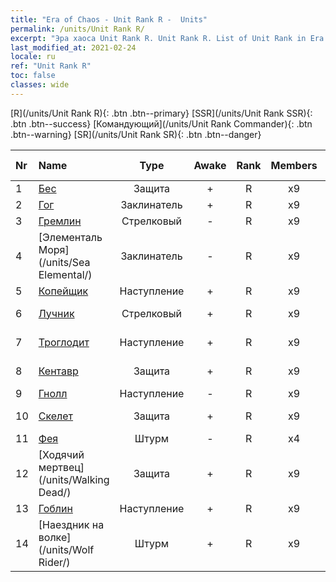 ```yaml
---
title: "Era of Chaos - Unit Rank R -  Units"
permalink: /units/Unit Rank R/
excerpt: "Эра хаоса Unit Rank R. Unit Rank R. List of Unit Rank in Era of Chaos"
last_modified_at: 2021-02-24
locale: ru
ref: "Unit Rank R"
toc: false
classes: wide
---
```

 [R](/units/Unit Rank R){: .btn .btn--primary} [SSR](/units/Unit Rank SSR){: .btn .btn--success} [Командующий](/units/Unit Rank Commander){: .btn .btn--warning} [SR](/units/Unit Rank SR){: .btn .btn--danger} 

  | Nr |         Name        |   Type   | Awake |    Rank   |   Members     |  Stars  |  Attack  |     HP    | Awaken Name  |
  |:---|:--------------------|:--------:|:-----:|:---------:|:-------------:|:-------:|:--------:|:---------:|:-------------|
  | 1 | [Бес](/units/Imp/) | Защита | + | R | x9 | <i class="fas fa-star"/> | 51.3 | 1224 |  Черти  |
  | 2 | [Гог](/units/Gog/) | Заклинатель | + | R | x9 | <i class="fas fa-star"/> | 102.6 | 629 |  Магог  |
  | 3 | [Гремлин](/units/Gremlin/) | Стрелковый | - | R | x9 | <i class="fas fa-star"/> | 84.4 | 645 |   -   |
  | 4 | [Элементаль Моря](/units/Sea Elemental/) | Заклинатель | - | R | x9 | <i class="fas fa-star"/> | 201.8 | 1446 |  Элементаль Приливов  |
  | 5 | [Копейщик](/units/Pikeman/) | Наступление | + | R | x9 | <i class="fas fa-star"/> | 84.4 | 645 |  Алебардщик  |
  | 6 | [Лучник](/units/Marksman/) | Стрелковый | + | R | x9 | <i class="fas fa-star"/> | 85.3 | 438 |  Опытный лучник  |
  | 7 | [Троглодит](/units/Troglodyte/) | Наступление | + | R | x9 | <i class="fas fa-star"/> | 86.0 | 744 |  Темный троглодит  |
  | 8 | [Кентавр](/units/Centaur/) | Защита | + | R | x9 | <i class="fas fa-star"/> | 111.0 | 2691 |  Капитан кентавров  |
  | 9 | [Гнолл](/units/Gnoll/) | Наступление | - | R | x9 | <i class="fas fa-star"/> | 84.4 | 761 |   -   |
  | 10 | [Скелет](/units/Skeleton/) | Защита | + | R | x9 | <i class="fas fa-star"/> | 57.9 | 1158 |  Скелет-воин  |
  | 11 | [Фея](/units/Sprite/) | Штурм | - | R | x4 | <i class="fas fa-star"/> | 69.5 | 993 |    |
  | 12 | [Ходячий мертвец](/units/Walking Dead/) | Защита | + | R | x9 | <i class="fas fa-star"/> | 117.7 | 2758 |  Зомби  |
  | 13 | [Гоблин](/units/Goblin/) | Наступление | + | R | x9 | <i class="fas fa-star"/> | 82.7 | 761 |  Хобгоблин  |
  | 14 | [Наездник на волке](/units/Wolf Rider/) | Штурм | + | R | x9 | <i class="fas fa-star"/> | 72.8 | 860 |  Разбойник на волке  |
